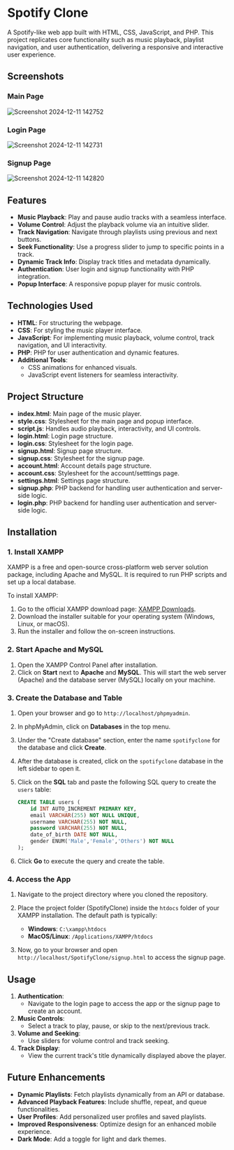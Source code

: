 # Spotify Clone

A Spotify-like web app built with HTML, CSS, JavaScript, and PHP. This project replicates core functionality such as music playback, playlist navigation, and user authentication, delivering a responsive and interactive user experience.

## Screenshots

### Main Page
![Screenshot 2024-12-11 142752](https://github.com/user-attachments/assets/5e61cb31-8551-4ecf-8e89-bda9ba474a86)


### Login Page
![Screenshot 2024-12-11 142731](https://github.com/user-attachments/assets/19b3489b-d51f-4de2-9564-fd15d51d4dea)


### Signup Page
![Screenshot 2024-12-11 142820](https://github.com/user-attachments/assets/2c461f05-622e-4347-ac1f-a254a5b7fdb2)


## Features

- **Music Playback**: Play and pause audio tracks with a seamless interface.
- **Volume Control**: Adjust the playback volume via an intuitive slider.
- **Track Navigation**: Navigate through playlists using previous and next buttons.
- **Seek Functionality**: Use a progress slider to jump to specific points in a track.
- **Dynamic Track Info**: Display track titles and metadata dynamically.
- **Authentication**: User login and signup functionality with PHP integration.
- **Popup Interface**: A responsive popup player for music controls.

## Technologies Used

- **HTML**: For structuring the webpage.
- **CSS**: For styling the music player interface.
- **JavaScript**: For implementing music playback, volume control, track navigation, and UI interactivity.
- **PHP**: PHP for user authentication and dynamic features.
- **Additional Tools**: 
  - CSS animations for enhanced visuals.
  - JavaScript event listeners for seamless interactivity.

## Project Structure

- **index.html**: Main page of the music player.
- **style.css**: Stylesheet for the main page and popup interface.
- **script.js**: Handles audio playback, interactivity, and UI controls.
- **login.html**: Login page structure.
- **login.css**: Stylesheet for the login page.
- **signup.html**: Signup page structure.
- **signup.css**: Stylesheet for the signup page.
- **account.html**: Account details page structure.
- **account.css**: Stylesheet for the account/setttings page.
- **settings.html**: Settings page structure.
- **signup.php**: PHP backend for handling user authentication and server-side logic.
- **login.php**: PHP backend for handling user authentication and server-side logic.

## Installation

### 1. Install XAMPP
XAMPP is a free and open-source cross-platform web server solution package, including Apache and MySQL. It is required to run PHP scripts and set up a local database.

To install XAMPP:

1. Go to the official XAMPP download page: [XAMPP Downloads](https://www.apachefriends.org/download.html).
2. Download the installer suitable for your operating system (Windows, Linux, or macOS).
3. Run the installer and follow the on-screen instructions.

### 2. Start Apache and MySQL

1. Open the XAMPP Control Panel after installation.
2. Click on **Start** next to **Apache** and **MySQL**. This will start the web server (Apache) and the database server (MySQL) locally on your machine.

### 3. Create the Database and Table

1. Open your browser and go to `http://localhost/phpmyadmin`.
2. In phpMyAdmin, click on **Databases** in the top menu.
3. Under the "Create database" section, enter the name `spotifyclone` for the database and click **Create**.
4. After the database is created, click on the `spotifyclone` database in the left sidebar to open it.
5. Click on the **SQL** tab and paste the following SQL query to create the `users` table:

    ```sql
    CREATE TABLE users (
        id INT AUTO_INCREMENT PRIMARY KEY,
        email VARCHAR(255) NOT NULL UNIQUE, 
        username VARCHAR(255) NOT NULL,
        password VARCHAR(255) NOT NULL,
        date_of_birth DATE NOT NULL,
        gender ENUM('Male','Female','Others') NOT NULL 
    );
    ```

6. Click **Go** to execute the query and create the table.

### 4. Access the App

1. Navigate to the project directory where you cloned the repository.
2. Place the project folder (SpotifyClone) inside the `htdocs` folder of your XAMPP installation. The default path is typically:

    - **Windows**: `C:\xampp\htdocs`
    - **MacOS/Linux**: `/Applications/XAMPP/htdocs`

3. Now, go to your browser and open `http://localhost/SpotifyClone/signup.html` to access the signup page.

## Usage

1. **Authentication**: 
   - Navigate to the login page to access the app or the signup page to create an account.
2. **Music Controls**: 
   - Select a track to play, pause, or skip to the next/previous track.
3. **Volume and Seeking**: 
   - Use sliders for volume control and track seeking.
4. **Track Display**: 
   - View the current track's title dynamically displayed above the player.

## Future Enhancements

- **Dynamic Playlists**: Fetch playlists dynamically from an API or database.
- **Advanced Playback Features**: Include shuffle, repeat, and queue functionalities.
- **User Profiles**: Add personalized user profiles and saved playlists.
- **Improved Responsiveness**: Optimize design for an enhanced mobile experience.
- **Dark Mode**: Add a toggle for light and dark themes.

